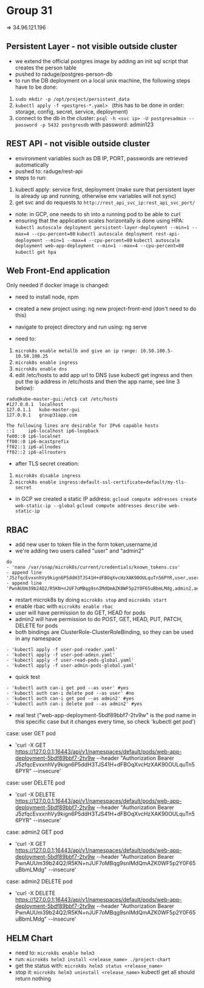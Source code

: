 # Group 31

=> 34.96.121.196

## Persistent Layer - not visible outside cluster

- we extend the official postgres image by adding an init sql script that creates the person table
- pushed to raduge/postgres-person-db
- to run the DB deployment on a local unix machine, the following steps have to be done:
1. ` sudo mkdir -p /opt/project/persistent_data `
2. `kubectl apply -f <postgres-*.yaml> ` (this has to be done in order: storage, config, secret, service, deployment)
3. connect to the db in the cluster:
`psql -h <svc ip> -U postgresadmin --password -p 5432 postgresdb`
with password: admin123

## REST API - not visible outside cluster

- environment variables such as DB IP, PORT, passwords are retrieved automatically
- pushed to: raduge/rest-api
- steps to run:
1. kubectl apply: service first, deployment (make sure that persistent layer is already up and running, otherwise env variables will not sync)
2. get svc and do requests to `http://rest_api_svc_ip:rest_api_svc_port/`
- note: in GCP, one needs to sh into a running pod to be able to curl 
- ensuring that the application scales horizontally is done using HPA:
`kubectl autoscale deployment persistent-layer-deployment --min=1 --max=4 --cpu-percent=80`
`kubectl autoscale deployment rest-api-deployment --min=1 --max=4 --cpu-percent=80`
`kubectl autoscale deployment web-app-deployment --min=1 --max=4 --cpu-percent=80`
`kubectl get hpa`

## Web Front-End application

Only needed if docker image is changed:
- need to install node, npm
- created a new project using: ng new project-front-end (don't need to do this)
- navigate to project directory and run using: ng serve

- need to:
1. `microk8s enable metallb and give an ip range: 10.50.100.5-10.50.100.25`
2. `microk8s enable ingress`
3. `microk8s enable dns`
4. edit /etc/hosts to add app url to DNS (use kubectl get ingress and then put the ip address in /etc/hosts and then the app name, see line 3 below):

```
radu@kube-master-gui:/etc$ cat /etc/hosts
#127.0.0.1	localhost
127.0.1.1	kube-master-gui
127.0.0.1	group31app.com

The following lines are desirable for IPv6 capable hosts
::1     ip6-localhost ip6-loopback
fe00::0 ip6-localnet
ff00::0 ip6-mcastprefix
ff02::1 ip6-allnodes
ff02::2 ip6-allrouters
```

- after TLS secret creation:
1. `microk8s disable ingress`
2. `microk8s enable ingress:default-ssl-certificate=default/my-tls-secret`

- in GCP we created a static IP address:
`gcloud compute addresses create web-static-ip --global`
`gcloud compute addresses describe web-static-ip`

## RBAC

- add new user to token file in the form token,username,id 
- we're adding two users called "user" and "admin2"
```
do 
- 'nano /var/snap/microk8s/current/credentials/known_tokens.csv'
- append line 'J5zfqcEvxxnhVy9kign6P5ddH3TJS41H+dFBOqXvcHzXAK90OULquTn56PYR,user,userid'
- append line 'PwnAUUm39b24Q2/R5KN+nJUF7oMBqg9snIMdQmAZK0WF5p2Y0F65uBbmLMdg,admin2,admin2'
```
- restart microk8s by doing `microk8s stop` and `microk8s start`
- enable rbac with `microk8s enable rbac`
- user will have permission to do GET, HEAD for pods
- admin2 will have permission to do POST, GET, HEAD, PUT, PATCH, DELETE for pods
- both bindings are ClusterRole-ClusterRoleBinding, so they can be used in any namespace
```
- 'kubectl apply -f user-pod-reader.yaml'
- 'kubectl apply -f user-pod-admin.yaml'
- 'kubectl apply -f user-read-pods-global.yaml'
- 'kubectl apply -f user-admin-pods-global.yaml'
```
- quick test
 ```   
- 'kubectl auth can-i get pod --as user' #yes    
- 'kubectl auth can-i delete pod --as user' #no    
- 'kubectl auth can-i get pod --as admin2' #yes    
- 'kubectl auth can-i delete pod --as admin2' #yes
```

- real test ("web-app-deployment-5bdf89bbf7-2tv9w" is the pod name in this specific case but it changes every time, so check 'kubectl get pod')

case: user GET pod
- 'curl -X GET https://127.0.0.1:16443/api/v1/namespaces/default/pods/web-app-deployment-5bdf89bbf7-2tv9w --header "Authorization Bearer J5zfqcEvxxnhVy9kign6P5ddH3TJS41H+dFBOqXvcHzXAK90OULquTn56PYR" --insecure'

case: user DELETE pod
- 'curl -X DELETE https://127.0.0.1:16443/api/v1/namespaces/default/pods/web-app-deployment-5bdf89bbf7-2tv9w --header "Authorization Bearer J5zfqcEvxxnhVy9kign6P5ddH3TJS41H+dFBOqXvcHzXAK90OULquTn56PYR" --insecure'

case: admin2 GET pod
- 'curl -X GET https://127.0.0.1:16443/api/v1/namespaces/default/pods/web-app-deployment-5bdf89bbf7-2tv9w --header "Authorization Bearer PwnAUUm39b24Q2/R5KN+nJUF7oMBqg9snIMdQmAZK0WF5p2Y0F65uBbmLMdg" --insecure'

case: admin2 DELETE pod
- 'curl -X DELETE https://127.0.0.1:16443/api/v1/namespaces/default/pods/web-app-deployment-5bdf89bbf7-2tv9w --header "Authorization Bearer PwnAUUm39b24Q2/R5KN+nJUF7oMBqg9snIMdQmAZK0WF5p2Y0F65uBbmLMdg" --insecure'

## HELM Chart

- need to: `microk8s enable helm3`
- run: `microk8s helm3 install <release_name> ./project-chart`
- get the status with: `microk8s helm3 status <release_name>`
- stop it: `microk8s helm3 uninstall <release_name>`
kubectl get all should return nothing